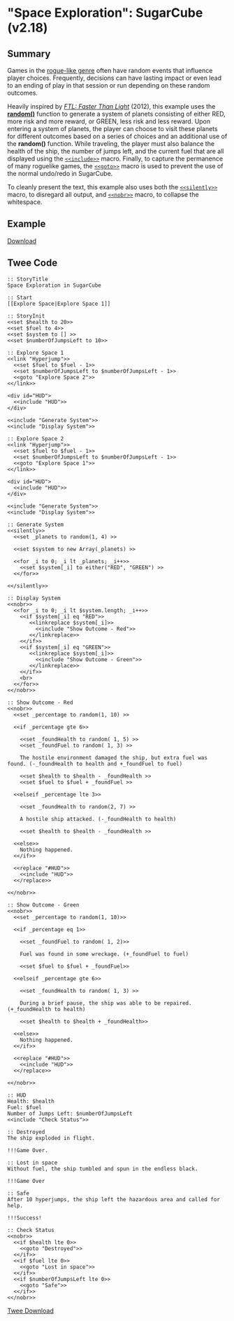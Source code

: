 # "Space Exploration": SugarCube (v2.18)

## Summary

Games in the [rogue-like genre](https://en.wikipedia.org/wiki/Roguelike) often have random events that influence player choices. Frequently, decisions can have lasting impact or even lead to an ending of play in that session or run depending on these random outcomes.

Heavily inspired by *[FTL: Faster Than Light](https://en.wikipedia.org/wiki/FTL:_Faster_Than_Light)* (2012), this example uses the **[random()](http://www.motoslave.net/sugarcube/2/docs/functions.html#random)** function to generate a system of planets consisting of either RED, more risk and more reward, or GREEN, less risk and less reward. Upon entering a system of planets, the player can choose to visit these planets for different outcomes based on a series of choices and an additional use of the **random()** function. While traveling, the player must also balance the health of the ship, the number of jumps left, and the current fuel that are all displayed using the [`<<include>>`](http://www.motoslave.net/sugarcube/2/docs/macros.html#macros-include) macro. Finally, to capture the permanence of many roguelike games, the [`<<goto>>`](http://www.motoslave.net/sugarcube/2/docs/macros.html#macros-goto) macro is used to prevent the use of the normal undo/redo in SugarCube.

To cleanly present the text, this example also uses both the [`<<silently>>`](http://www.motoslave.net/sugarcube/2/docs/macros.html#macros-silently) macro, to disregard all output, and [`<<nobr>>`](http://www.motoslave.net/sugarcube/2/docs/macros.html#macros-nobr) macro, to collapse the whitespace.

## Example

[Download](sugarcube_space_exploration_example.html)

## Twee Code

```twee
:: StoryTitle
Space Exploration in SugarCube

:: Start
[[Explore Space|Explore Space 1]]

:: StoryInit
<<set $health to 20>>
<<set $fuel to 4>>
<<set $system to [] >>
<<set $numberOfJumpsLeft to 10>>

:: Explore Space 1
<<link "Hyperjump">>
  <<set $fuel to $fuel - 1>>
  <<set $numberOfJumpsLeft to $numberOfJumpsLeft - 1>>
  <<goto "Explore Space 2">>
<</link>>

<div id="HUD">
  <<include "HUD">>
</div>

<<include "Generate System">>
<<include "Display System">>

:: Explore Space 2
<<link "Hyperjump">>
  <<set $fuel to $fuel - 1>>
  <<set $numberOfJumpsLeft to $numberOfJumpsLeft - 1>>
  <<goto "Explore Space 1">>
<</link>>

<div id="HUD">
  <<include "HUD">>
</div>

<<include "Generate System">>
<<include "Display System">>

:: Generate System
<<silently>>
  <<set _planets to random(1, 4) >>

  <<set $system to new Array(_planets) >>

  <<for _i to 0; _i lt _planets; _i++>>
    <<set $system[_i] to either("RED", "GREEN") >>
  <</for>>

<</silently>>

:: Display System
<<nobr>>
  <<for _i to 0; _i lt $system.length; _i++>>
    <<if $system[_i] eq "RED">>
       <<linkreplace $system[_i]>>
         <<include "Show Outcome - Red">>
       <</linkreplace>>
    <</if>>
    <<if $system[_i] eq "GREEN">>
       <<linkreplace $system[_i]>>
         <<include "Show Outcome - Green">>
       <</linkreplace>>
    <</if>>
    <br>
  <</for>>
<</nobr>>

:: Show Outcome - Red
<<nobr>>
  <<set _percentage to random(1, 10) >>

  <<if _percentage gte 6>>

    <<set _foundHealth to random( 1, 5) >>
    <<set _foundFuel to random( 1, 3) >>

    The hostile environment damaged the ship, but extra fuel was found. (-_foundHealth to health and +_foundFuel to fuel)

    <<set $health to $health - _foundHealth >>
    <<set $fuel to $fuel + _foundFuel >>

  <<elseif _percentage lte 3>>

    <<set _foundHealth to random(2, 7) >>

    A hostile ship attacked. (-_foundHealth to health)

    <<set $health to $health - _foundHealth >>

  <<else>>
    Nothing happened.
  <</if>>

  <<replace "#HUD">>
    <<include "HUD">>
  <</replace>>

<</nobr>>

:: Show Outcome - Green
<<nobr>>
  <<set _percentage to random(1, 10)>>

  <<if _percentage eq 1>>

    <<set _foundFuel to random( 1, 2)>>

    Fuel was found in some wreckage. (+_foundFuel to fuel)

    <<set $fuel to $fuel + _foundFuel>>

  <<elseif _percentage gte 6>>

    <<set _foundHealth to random( 1, 3) >>

    During a brief pause, the ship was able to be repaired. (+_foundHealth to health)

    <<set $health to $health + _foundHealth>>

  <<else>>
    Nothing happened.
  <</if>>

  <<replace "#HUD">>
    <<include "HUD">>
  <</replace>>

<</nobr>>

:: HUD
Health: $health
Fuel: $fuel
Number of Jumps Left: $numberOfJumpsLeft
<<include "Check Status">>

:: Destroyed
The ship exploded in flight.

!!!Game Over.

:: Lost in space
Without fuel, the ship tumbled and spun in the endless black.

!!!Game Over

:: Safe
After 10 hyperjumps, the ship left the hazardous area and called for help.

!!!Success!

:: Check Status
<<nobr>>
  <<if $health lte 0>>
    <<goto "Destroyed">>
  <</if>>
  <<if $fuel lte 0>>
    <<goto "Lost in space">>
  <</if>>
  <<if $numberOfJumpsLeft lte 0>>
    <<goto "Safe">>
  <</if>>
<</nobr>>

```

[Twee Download](sugarcube_space_exploration_twee.txt)
